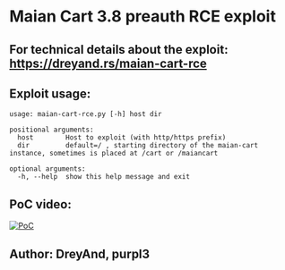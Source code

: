 # Maian Cart 3.8 preauth RCE exploit

## For technical details about the exploit: https://dreyand.rs/maian-cart-rce

## Exploit usage: 

```
usage: maian-cart-rce.py [-h] host dir

positional arguments:
  host        Host to exploit (with http/https prefix)
  dir         default=/ , starting directory of the maian-cart instance, sometimes is placed at /cart or /maiancart

optional arguments:
  -h, --help  show this help message and exit
```

## PoC video:
[![PoC](http://img.youtube.com/vi/T3RV5cvfkxg/0.jpg)](http://www.youtube.com/watch?v=T3RV5cvfkxg "Maian Cart preauth RCE")


## Author: DreyAnd, purpl3
